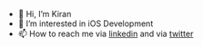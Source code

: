- 👋 Hi, I’m Kiran
- 👀 I’m interested in iOS Development
- 📫 How to reach me  via [linkedin](https://www.linkedin.com/in/kiran-gurung/) and via [twitter](https://twitter.com/nirantarsdc)
<!---
KiranJungGurung/KiranJungGurung is a ✨ special ✨ repository because its `README.md` (this file) appears on your GitHub profile.
You can click the Preview link to take a look at your changes.
--->
